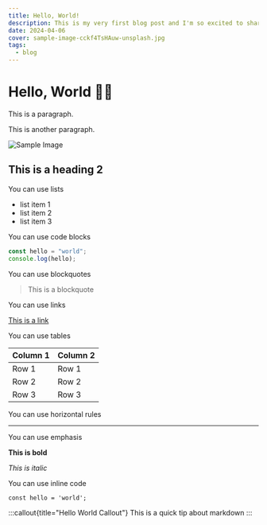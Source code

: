 ```yaml
---
title: Hello, World!
description: This is my very first blog post and I'm so excited to share it with you!
date: 2024-04-06
cover: sample-image-cckf4TsHAuw-unsplash.jpg
tags:
  - blog
---
```


# Hello, World 👋🏻

This is a paragraph.

This is another paragraph.

![Sample Image](/images/blog/sample-image-cckf4TsHAuw-unsplash.jpg)

## This is a heading 2

You can use lists

- list item 1
- list item 2
- list item 3

You can use code blocks

```js
const hello = "world";
console.log(hello);
```

You can use blockquotes

> This is a blockquote

You can use links

[This is a link](https://www.google.com)

You can use tables

| Column 1 | Column 2 |
| -------- | -------- |
| Row 1    | Row 1    |
| Row 2    | Row 2    |
| Row 3    | Row 3    |

You can use horizontal rules

---

You can use emphasis

**This is bold**

_This is italic_

You can use inline code

`const hello = 'world';`

:::callout{title="Hello World Callout"}
This is a quick tip about markdown
:::
